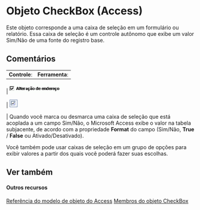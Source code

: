 
# Objeto CheckBox (Access)

Este objeto corresponde a uma caixa de seleção em um formulário ou relatório. Essa caixa de seleção é um controle autônomo que exibe um valor Sim/Não de uma fonte do registro base.


## Comentários


|||
|:-----|:-----|
|**Controle**:|**Ferramenta**:|
|
![](images/t-chkbox_ZA06053977.gif)

|
![](images/chkbox_ZA06047229.gif)

|
Quando você marca ou desmarca uma caixa de seleção que está acoplada a um campo Sim/Não, o Microsoft Access exibe o valor na tabela subjacente, de acordo com a propriedade  **Format** do campo (Sim/Não, **True** / **False** ou Ativado/Desativado).

Você também pode usar caixas de seleção em um grupo de opções para exibir valores a partir dos quais você poderá fazer suas escolhas.


## Ver também


#### Outros recursos


[Referência do modelo de objeto do Access](http://msdn.microsoft.com/library/2de134a4-6c5c-d2a3-8377-f4dd973ba650%28Office.15%29.aspx)
[Membros do objeto CheckBox](aeefeae7-4053-ec23-80ef-1da1099f54f0.md)